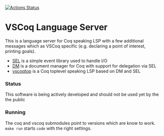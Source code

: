 [![Actions Status](https://github.com/gares/vscoq-language-server/workflows/CI/badge.svg)](https://github.com/gares/vscoq-language-server/actions)

# VSCoq Language Server

This is a language server for Coq speaking LSP with a few additional messages
which as VSCoq specific (e.g. declaring a point of interest, printing goals).

- [SEL](sel/) is a simple event library used to handle I/O
- [DM](dm/) is a document manager for Coq with support for delegation via SEL
- [vscoqtop](vscoqtop/) is a Coq toplevel speaking LSP based on DM and SEL

### Status

This software is being actively developed and should not be used yet by the
the public
### Running

The coq and vscoq submodules point to versions which are know to work.
`make run` starts `code` with the right settings.
